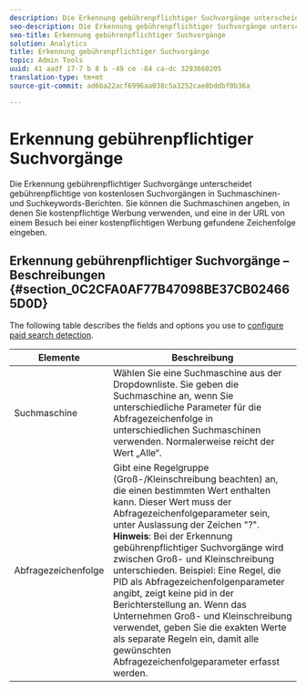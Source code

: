 ```yaml
---
description: Die Erkennung gebührenpflichtiger Suchvorgänge unterscheidet gebührenpflichtige von kostenlosen Suchvorgängen in Suchmaschinen- und Suchkeywords-Berichten. Sie können die Suchmaschinen angeben, in denen Sie kostenpflichtige Werbung verwenden, und eine in der URL von einem Besuch bei einer kostenpflichtigen Werbung gefundene Zeichenfolge eingeben.
seo-description: Die Erkennung gebührenpflichtiger Suchvorgänge unterscheidet gebührenpflichtige von kostenlosen Suchvorgängen in Suchmaschinen- und Suchkeywords-Berichten. Sie können die Suchmaschinen angeben, in denen Sie kostenpflichtige Werbung verwenden, und eine in der URL von einem Besuch bei einer kostenpflichtigen Werbung gefundene Zeichenfolge eingeben.
seo-title: Erkennung gebührenpflichtiger Suchvorgänge
solution: Analytics
title: Erkennung gebührenpflichtiger Suchvorgänge
topic: Admin Tools
uuid: 41 aadf 17-7 b 8 b -49 ce -84 ca-dc 3293660205
translation-type: tm+mt
source-git-commit: ad6ba22acf6996aa038c5a3252cae8bddbf0b36a

---
```



# Erkennung gebührenpflichtiger Suchvorgänge

Die Erkennung gebührenpflichtiger Suchvorgänge unterscheidet gebührenpflichtige von kostenlosen Suchvorgängen in Suchmaschinen- und Suchkeywords-Berichten. Sie können die Suchmaschinen angeben, in denen Sie kostenpflichtige Werbung verwenden, und eine in der URL von einem Besuch bei einer kostenpflichtigen Werbung gefundene Zeichenfolge eingeben.

## Erkennung gebührenpflichtiger Suchvorgänge – Beschreibungen {#section_0C2CFA0AF77B47098BE37CB024665D0D}

The following table describes the fields and options you use to [configure paid search detection](../../../admin/admin/paid-search-detection/t-paid-search-detection.md#task_D0BBDB78771E4BDBB495A004A080D647).

| Elemente | Beschreibung |
|--- |--- |
| Suchmaschine | Wählen Sie eine Suchmaschine aus der Dropdownliste. Sie geben die Suchmaschine an, wenn Sie unterschiedliche Parameter für die Abfragezeichenfolge in unterschiedlichen Suchmaschinen verwenden. Normalerweise reicht der Wert „Alle“. |
| Abfragezeichenfolge | Gibt eine Regelgruppe (Groß-/Kleinschreibung beachten) an, die einen bestimmten Wert enthalten kann. Dieser Wert muss der Abfragezeichenfolgeparameter sein, unter Auslassung der Zeichen "?". <br>**Hinweis**: Bei der Erkennung gebührenpflichtiger Suchvorgänge wird zwischen Groß- und Kleinschreibung unterschieden. Beispiel: Eine Regel, die PID als Abfragezeichenfolgenparameter angibt, zeigt keine pid in der Berichterstellung an. Wenn das Unternehmen Groß- und Kleinschreibung verwendet, geben Sie die exakten Werte als separate Regeln ein, damit alle gewünschten Abfragezeichenfolgeparameter erfasst werden.</br> |